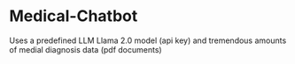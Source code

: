 # Medical-Chatbot

Uses a predefined LLM Llama 2.0 model (api key) and tremendous amounts of medial diagnosis data (pdf documents)
